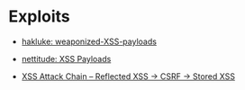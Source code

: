 # Exploits

- [hakluke: weaponized-XSS-payloads](https://github.com/hakluke/weaponised-XSS-payloads)

- [nettitude: XSS Payloads](https://github.com/nettitude/xss_payloads)

- [XSS Attack Chain – Reflected XSS -> CSRF -> Stored XSS](https://www.doyler.net/security-not-included/xss-attack-chain)